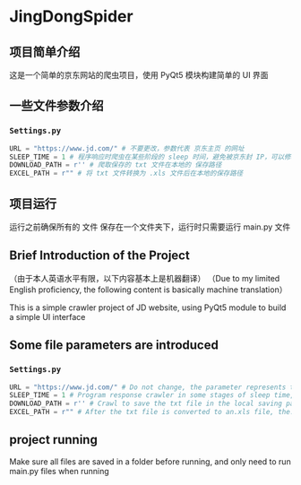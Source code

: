# JingDongSpider

## 项目简单介绍
这是一个简单的京东网站的爬虫项目，使用 PyQt5 模块构建简单的 UI 界面

## 一些文件参数介绍
### ```Settings.py```
```python
URL = "https://www.jd.com/" # 不要更改，参数代表 京东主页 的网址
SLEEP_TIME = 1 # 程序响应时爬虫在某些阶段的 sleep 时间，避免被京东封 IP，可以修改
DOWNLOAD_PATH = r'' # 爬取保存的 txt 文件在本地的 保存路径
EXCEL_PATH = r"" # 将 txt 文件转换为 .xls 文件后在本地的保存路径
```

## 项目运行
运行之前确保所有的 文件 保存在一个文件夹下，运行时只需要运行 main.py 文件

## Brief Introduction of the Project
（由于本人英语水平有限，以下内容基本上是机器翻译）
（Due to my limited English proficiency, the following content is basically machine translation）

This is a simple crawler project of JD website, using PyQt5 module to build a simple UI interface

## Some file parameters are introduced
### ```Settings.py```
```python
URL = "https://www.jd.com/" # Do not change, the parameter represents the website address of the JD.com homepage
SLEEP_TIME = 1 # Program response crawler in some stages of sleep time, to avoid being JD.com sealed IP, can be modified
DOWNLOAD_PATH = r'' # Crawl to save the txt file in the local saving path
EXCEL_PATH = r"" # After the txt file is converted to an.xls file, the.xls file is saved in the local directory
```

## project running
Make sure all files are saved in a folder before running, and only need to run main.py files when running
